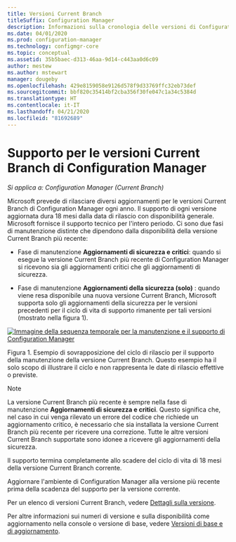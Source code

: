 ```yaml
---
title: Versioni Current Branch
titleSuffix: Configuration Manager
description: Informazioni sulla cronologia delle versioni di Configuration Manager e sulle fasi del servizio offerto.
ms.date: 04/01/2020
ms.prod: configuration-manager
ms.technology: configmgr-core
ms.topic: conceptual
ms.assetid: 35b5baec-d313-46aa-9d14-c443aa0d6c09
author: mestew
ms.author: mstewart
manager: dougeby
ms.openlocfilehash: 429e8159058e9126d578f9d33769ffc32eb73def
ms.sourcegitcommit: bbf820c35414bf2cba356f30fe047c1a34c5384d
ms.translationtype: HT
ms.contentlocale: it-IT
ms.lasthandoff: 04/21/2020
ms.locfileid: "81692689"
---
```

# <a name="support-for-configuration-manager-current-branch-versions"></a>Supporto per le versioni Current Branch di Configuration Manager

*Si applica a: Configuration Manager (Current Branch)*

Microsoft prevede di rilasciare diversi aggiornamenti per le versioni Current Branch di Configuration Manager ogni anno. Il supporto di ogni versione aggiornata dura 18 mesi dalla data di rilascio con disponibilità generale. Microsoft fornisce il supporto tecnico per l'intero periodo. Ci sono due fasi di manutenzione distinte che dipendono dalla disponibilità della versione Current Branch più recente:

- Fase di manutenzione **Aggiornamenti di sicurezza e critici**: quando si esegue la versione Current Branch più recente di Configuration Manager si ricevono sia gli aggiornamenti critici che gli aggiornamenti di sicurezza.  

- Fase di manutenzione **Aggiornamenti della sicurezza (solo)** : quando viene resa disponibile una nuova versione Current Branch, Microsoft supporta solo gli aggiornamenti della sicurezza per le versioni precedenti per il ciclo di vita di supporto rimanente per tali versioni (mostrato nella figura 1).  

[ ![Immagine della sequenza temporale per la manutenzione e il supporto di Configuration Manager](media/servicing_support_timeline.png)](media/servicing_support_timeline.png#lightbox)

Figura 1. Esempio di sovrapposizione del ciclo di rilascio per il supporto della manutenzione della versione Current Branch. Questo esempio ha il solo scopo di illustrare il ciclo e non rappresenta le date di rilascio effettive o previste.

> [!NOTE]  
> La versione Current Branch più recente è sempre nella fase di manutenzione **Aggiornamenti di sicurezza e critici**. Questo significa che, nel caso in cui venga rilevato un errore del codice che richiede un aggiornamento critico, è necessario che sia installata la versione Current Branch più recente per ricevere una correzione. Tutte le altre versioni Current Branch supportate sono idonee a ricevere gli aggiornamenti della sicurezza.
>
> Il supporto termina completamente allo scadere del ciclo di vita di 18 mesi della versione Current Branch corrente.
>
> Aggiornare l'ambiente di Configuration Manager alla versione più recente prima della scadenza del supporto per la versione corrente.

Per un elenco di versioni Current Branch, vedere [Dettagli sulla versione](updates.md#version-details).

Per altre informazioni sui numeri di versione e sulla disponibilità come aggiornamento nella console o versione di base, vedere [Versioni di base e di aggiornamento](updates.md#bkmk_Baselines).

